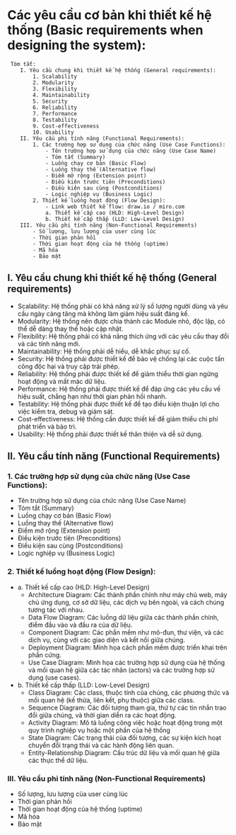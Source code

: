 # Các yêu cầu cơ bản khi thiết kế hệ thống (Basic requirements when designing the system):
     Tóm tắt:
        I. Yêu cầu chung khi thiết kế hệ thống (General requirements):
            1. Scalability
            2. Modularity
            3. Flexibility
            4. Maintainability
            5. Security
            6. Reliability
            7. Performance
            8. Testability
            9. Cost-effectiveness
            10. Usability
        II. Yêu cầu phi tính năng (Functional Requirements):
            1. Các trường hợp sử dụng của chức năng (Use Case Functions):
                - Tên trường hợp sử dụng của chức năng (Use Case Name)
                - Tóm tắt (Summary)
                - Luồng chạy cơ bản (Basic Flow) 
                - Luồng thay thế (Alternative flow)
                - Điểm mở rộng (Extension point)
                - Điều kiện trước tiên (Preconditions)
                - Điều kiện sau cùng (Postconditions)
                - Logic nghiệp vụ (Business Logic)
            2. Thiết kế luồng hoạt động (Flow Design):
                - Link web thiết kế flow: draw.io / miro.com
                a. Thiết kế cấp cao (HLD: High-Level Design)
                b. Thiết kế cấp thấp (LLD: Low-Level Design)
        III. Yêu cầu phi tính năng (Non-Functional Requirements)
            - Số lượng, lưu lượng của user cùng lúc
            - Thời gian phản hồi
            - Thời gian hoạt động của hệ thống (uptime)
            - Mã hóa
            - Bảo mật
            
## I. Yêu cầu chung khi thiết kế hệ thống (General requirements)
- Scalability: Hệ thống phải có khả năng xử lý số lượng người dùng và yêu cầu ngày càng tăng mà không làm giảm hiệu suất đáng kể.
- Modularity: Hệ thống nên được chia thành các Module nhỏ, độc lập, có thể dễ dàng thay thế hoặc cập nhật.
- Flexibility: Hệ thống phải có khả năng thích ứng với các yêu cầu thay đổi và các tính năng mới.
- Maintainability: Hệ thống phải dễ hiểu, dễ khắc phục sự cố.
- Security: Hệ thống phải được thiết kế để bảo vệ chống lại các cuộc tấn công độc hại và truy cập trái phép.
- Reliability: Hệ thống phải được thiết kế để giảm thiểu thời gian ngừng hoạt động và mất mác dữ liệu.
- Performance: Hệ thống phải được thiết kế để đáp ứng các yêu cầu về hiệu suất, chẳng hạn như thời gian phản hồi nhanh.
- Testability: Hệ thống phải được thiết kế để tạo điều kiện thuận lợi cho việc kiểm tra, debug và giám sát.
- Cost-effectiveness: Hệ thống cần được thiết kế để giảm thiểu chi phí phát triển và bảo trì.
- Usability: Hệ thống phải được thiết kế thân thiện và dễ sử dụng.
## II. Yêu cầu tính năng (Functional Requirements)
### 1. Các trường hợp sử dụng của chức năng (Use Case Functions):
- Tên trường hợp sử dụng của chức năng (Use Case Name)
- Tóm tắt (Summary)
- Luồng chạy cơ bản (Basic Flow) 
- Luồng thay thế (Alternative flow)
- Điểm mở rộng (Extension point)
- Điều kiện trước tiên (Preconditions)
- Điều kiện sau cùng (Postconditions)
- Logic nghiệp vụ (Business Logic)
### 2. Thiết kế luồng hoạt động (Flow Design):
- a. Thiết kế cấp cao (HLD: High-Level Design)
    -  Architecture Diagram: Các thành phần chính như máy chủ web, máy chủ ứng dụng, cơ sở dữ liệu, các dịch vụ bên ngoài, và cách chúng tương tác với nhau.
    - Data Flow Diagram: Các luồng dữ liệu giữa các thành phần chính, điểm đầu vào và đầu ra của dữ liệu.
    - Component Diagram: Các phần mềm như mô-đun, thư viện, và các dịch vụ, cùng với các giao diện và kết nối giữa chúng.
    - Deployment Diagram: Minh họa cách phần mềm được triển khai trên phần cứng.
    - Use Case Diagram: Minh họa các trường hợp sử dụng của hệ thống và mối quan hệ giữa các tác nhân (actors) và các trường hợp sử dụng (use cases).
- b. Thiết kế cấp thấp (LLD: Low-Level Design)
    - Class Diagram: Các class, thuộc tính của chúng, các phương thức và mối quan hệ (kế thừa, liên kết, phụ thuộc) giữa các class.
    - Sequence Diagram: Các đối tượng tham gia, thứ tự các tin nhắn trao đổi giữa chúng, và thời gian diễn ra các hoạt động.
    - Activity Diagram: Mô tả luồng công việc hoặc hoạt động trong một quy trình nghiệp vụ hoặc một phần của hệ thống
    - State Diagram: Các trạng thái của đối tượng, các sự kiện kích hoạt chuyển đổi trạng thái và các hành động liên quan.
    - Entity-Relationship Diagram: Cấu trúc dữ liệu và mối quan hệ giữa các thực thể dữ liệu.
### III. Yêu cầu phi tính năng (Non-Functional Requirements)
- Số lượng, lưu lượng của user cùng lúc
- Thời gian phản hồi
- Thời gian hoạt động của hệ thống (uptime)
- Mã hóa
- Bảo mật
